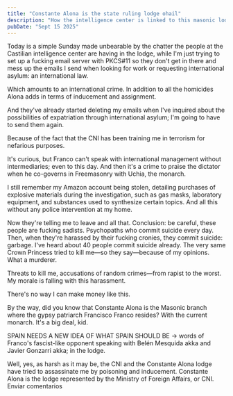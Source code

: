 ```yaml
---
title: "Constante Alona is the state ruling lodge ohail"
description: "How the intelligence center is linked to this masonic lodge where Franco talks and smashes people yet again"
pubDate: "Sept 15 2025"
---
```



Today is a simple Sunday made unbearable by the chatter the people at the Castilian intelligence center are having in the lodge, while I'm just trying to set up a fucking email server with PKCS#11 so they don't get in there and mess up the emails I send when looking for work or requesting international asylum: an international law.

Which amounts to an international crime. In addition to all the homicides Alona adds in terms of inducement and assignment.

And they've already started deleting my emails when I've inquired about the possibilities of expatriation through international asylum; I'm going to have to send them again.

Because of the fact that the CNI has been training me in terrorism for nefarious purposes.

It's curious, but Franco can't speak with international management without intermediaries; even to this day. And then it's a crime to praise the dictator when he co-governs in Freemasonry with Uchia, the monarch.

I still remember my Amazon account being stolen, detailing purchases of explosive materials during the investigation, such as gas masks, laboratory equipment, and substances used to synthesize certain topics. And all this without any police intervention at my home.

Now they're telling me to leave and all that. Conclusion: be careful, these people are fucking sadists. Psychopaths who commit suicide every day. Then, when they're harassed by their fucking cronies, they commit suicide: garbage. I've heard about 40 people commit suicide already. The very same Crown Princess tried to kill me—so they say—because of my opinions. What a murderer.

Threats to kill me, accusations of random crimes—from rapist to the worst. My morale is falling with this harassment.

There's no way I can make money like this.

By the way, did you know that Constante Alona is the Masonic branch where the gypsy patriarch Francisco Franco resides? With the current monarch. It's a big deal, kid.

SPAIN NEEDS A NEW IDEA OF WHAT SPAIN SHOULD BE -> words of Franco's fascist-like opponent speaking with Belén Mesquida akka and Javier Gonzarri akka; in the lodge.

Well, yes, as harsh as it may be, the CNI and the Constante Alona lodge have tried to assassinate me by poisoning and inducement. Constante Alona is the lodge represented by the Ministry of Foreign Affairs, or CNI.
Enviar comentarios

